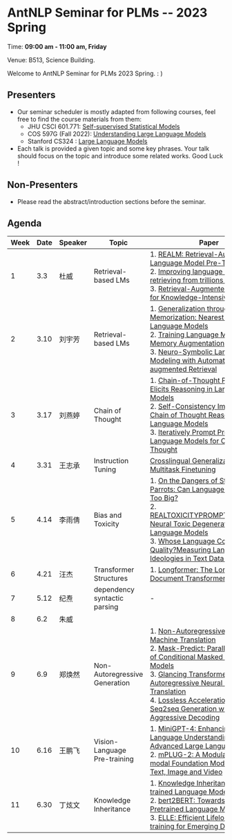# AntNLP Seminar for PLMs -- 2023 Spring

Time: **09:00 am - 11:00 am, Friday**

Venue: B513, Science Building.

Welcome to AntNLP Seminar for PLMs 2023 Spring. : )

## Presenters
- Our seminar scheduler is mostly adapted from following courses, feel free to find the course materials from them:
    - JHU CSCI 601.771: [Self-supervised Statistical Models](http://self-supervised.cs.jhu.edu/)
    - COS 597G (Fall 2022): [Understanding Large Language Models](https://www.cs.princeton.edu/courses/archive/fall22/cos597G/)
    - Stanford CS324 : [Large Language Models](https://stanford-cs324.github.io/winter2022/lectures/)
- Each talk is provided a given topic and some key phrases. Your talk should focus on the topic and introduce some related works. Good Luck !

## Non-Presenters
- Please read the abstract/introduction sections before the seminar.

## Agenda
Week | Date  | Speaker | Topic     |Paper      |Slides
---- | ----  | ----	   | ---- 	   | ----      | ---- 
1 | 3.3 |  杜威   | Retrieval-based LMs  | 1. [REALM: Retrieval-Augmented Language Model Pre-Training](https://arxiv.org/abs/2002.08909)<br> 2. [Improving language models by retrieving from trillions of tokens](https://arxiv.org/pdf/2112.04426.pdf)<br> 3. [Retrieval-Augmented Generation for Knowledge-Intensive NLP Tasks](https://proceedings.neurips.cc/paper/2020/file/6b493230205f780e1bc26945df7481e5-Paper.pdf) | [Slides](https://github.com/AntNLP/seminar/tree/master/2023Spring_PLM/week1/20230302.pptx)
2 | 3.10 | 刘宇芳    | Retrieval-based LMs | 1. [Generalization through Memorization: Nearest Neighbor Language Models](https://arxiv.org/pdf/1911.00172.pdf)<br> 2. [Training Language Models with Memory Augmentation](https://arxiv.org/pdf/2205.12674.pdf)<br> 3. [Neuro-Symbolic Language Modeling with Automaton-augmented Retrieval](https://proceedings.mlr.press/v162/alon22a/alon22a.pdf) | [Slides](https://github.com/AntNLP/seminar/tree/master/2023Spring_PLM/week2/0310.pdf)
3 | 3.17 | 刘燕婷   |   Chain of Thought  |1. [Chain-of-Thought Prompting Elicits Reasoning in Large Language Models](https://openreview.net/pdf?id=_VjQlMeSB_J) <br> 2. [Self-Consistency Improves Chain of Thought Reasoning in Language Models](https://openreview.net/pdf?id=1PL1NIMMrw)<br>3. [Iteratively Prompt Pre-trained Language Models for Chain of Thought](https://aclanthology.org/2022.emnlp-main.174.pdf)|[Slides](https://github.com/AntNLP/seminar/tree/master/2023Spring_PLM/week3/cot.pptx)
4 | 3.31 | 王志承  | Instruction Tuning | [Crosslingual Generalization through Multitask Finetuning](https://arxiv.org/pdf/2211.01786.pdf) | [Slides](https://github.com/AntNLP/seminar/tree/master/2023Spring_PLM/week4/BLOOMZ.pdf) 
5 | 4.14 | 李雨倩 | Bias and Toxicity | 1. [On the Dangers of Stochastic Parrots: Can Language Models Be Too Big?](https://dl.acm.org/doi/pdf/10.1145/3442188.3445922) <br> 2.    [REALTOXICITYPROMPTS:Evaluating Neural Toxic Degeneration in Language Models](https://aclanthology.org/2020.findings-emnlp.301.pdf) <br> 3. [Whose Language Counts as High Quality?Measuring Language Ideologies in Text Data Selection](https://arxiv.org/pdf/2201.10474.pdf) | [Slides](https://github.com/AntNLP/seminar/tree/master/2023Spring_PLM/week5/bias&toxicity.pptx)
6 | 4.21 | 汪杰 | Transformer Structures | 1. [Longformer: The Long-Document Transformer](https://arxiv.org/pdf/2004.05150) | [Slides](https://github.com/AntNLP/seminar/tree/master/2023Spring_PLM/week6/wj.pdf)
7 | 5.12 | 纪焘 | dependency syntactic parsing |-|-
8 | 6.2 | 朱威 | | |
9 | 6.9 | 郑焕然 | Non-Autoregressive Generation | 1. [Non-Autoregressive Neural Machine Translation](https://openreview.net/forum?id=B1l8BtlCb) <br> 2. [Mask-Predict: Parallel Decoding of Conditional Masked Language Models](https://aclanthology.org/D19-1633.pdf) <br> 3. [Glancing Transformer for Non-Autoregressive Neural Machine Translation](https://doi.org/10.18653/v1/2021.acl-long.155) <br> 4. [Lossless Acceleration for Seq2seq Generation with Aggressive Decoding](https://doi.org/10.48550/arXiv.2205.10350) | [Slides](https://github.com/AntNLP/seminar/tree/master/2023Spring_PLM/week9/week9.pptx)
10 | 6.16 | 王鹏飞 | Vision-Language Pre-training | 1. [MiniGPT-4: Enhancing Vision-Language Understanding with Advanced Large Language Models](https://arxiv.org/pdf/2304.10592.pdf) <br> 2. [mPLUG-2: A Modularized Multi-modal Foundation Model Across Text, Image and Video](https://arxiv.org/pdf/2302.00402.pdf) | [Slides](https://github.com/AntNLP/seminar/tree/master/2023Spring_PLM/week10/20230616-wpf.pptx)
11 | 6.30 | 丁炫文 | Knowledge Inheritance | 1. [Knowledge Inheritance for Pre-trained Language Models](https://aclanthology.org/2022.naacl-main.288.pdf) <br> 2. [bert2BERT: Towards Reusable Pretrained Language Models](https://aclanthology.org/2022.acl-long.151.pdf) <br> 3. [ELLE: Efficient Lifelong Pre-training for Emerging Data](https://aclanthology.org/2022.findings-acl.220.pdf) | [Slides](https://github.com/AntNLP/seminar/tree/master/2023Spring_PLM/week11/Knowledge_Inheritance.pdf)
